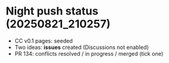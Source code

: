# Night push status (20250821_210257)

- CC v0.1 pages: seeded
- Two ideas: **issues** created (Discussions not enabled)
- PR 134: conflicts resolved / in progress / merged (tick one)
